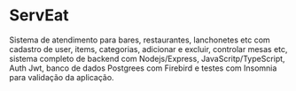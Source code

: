 # ServEat
Sistema de atendimento para bares, restaurantes, lanchonetes etc com cadastro de user, items, categorias, adicionar e excluir, controlar mesas etc, sistema completo de backend com Nodejs/Express, JavaScritp/TypeScript, Auth Jwt, banco de dados Postgrees com Firebird e testes com Insomnia para validação da aplicação.

